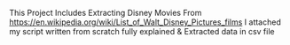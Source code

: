 This Project Includes Extracting Disney Movies From https://en.wikipedia.org/wiki/List_of_Walt_Disney_Pictures_films 
I attached my script written from scratch fully explained  & Extracted data in csv file
